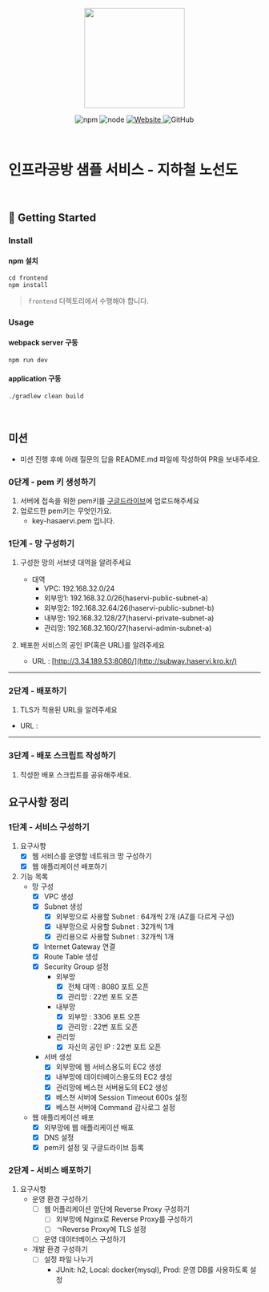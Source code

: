 <p align="center">
    <img width="200px;" src="https://raw.githubusercontent.com/woowacourse/atdd-subway-admin-frontend/master/images/main_logo.png"/>
</p>
<p align="center">
  <img alt="npm" src="https://img.shields.io/badge/npm-%3E%3D%205.5.0-blue">
  <img alt="node" src="https://img.shields.io/badge/node-%3E%3D%209.3.0-blue">
  <a href="https://edu.nextstep.camp/c/R89PYi5H" alt="nextstep atdd">
    <img alt="Website" src="https://img.shields.io/website?url=https%3A%2F%2Fedu.nextstep.camp%2Fc%2FR89PYi5H">
  </a>
  <img alt="GitHub" src="https://img.shields.io/github/license/next-step/atdd-subway-service">
</p>

<br>

# 인프라공방 샘플 서비스 - 지하철 노선도

<br>

## 🚀 Getting Started

### Install

#### npm 설치

```
cd frontend
npm install
```

> `frontend` 디렉토리에서 수행해야 합니다.

### Usage

#### webpack server 구동

```
npm run dev
```

#### application 구동

```
./gradlew clean build
```

<br>

## 미션

* 미션 진행 후에 아래 질문의 답을 README.md 파일에 작성하여 PR을 보내주세요.

### 0단계 - pem 키 생성하기

1. 서버에 접속을 위한 pem키를 [구글드라이브](https://drive.google.com/drive/folders/1dZiCUwNeH1LMglp8dyTqqsL1b2yBnzd1?usp=sharing)에
   업로드해주세요
2. 업로드한 pem키는 무엇인가요.
    - key-hasaervi.pem 입니다.

### 1단계 - 망 구성하기

1. 구성한 망의 서브넷 대역을 알려주세요
    - 대역
        - VPC: 192.168.32.0/24
        - 외부망1: 192.168.32.0/26(haservi-public-subnet-a)
        - 외부망2: 192.168.32.64/26(haservi-public-subnet-b)
        - 내부망: 192.168.32.128/27(haservi-private-subnet-a)
        - 관리망: 192.168.32.160/27(haservi-admin-subnet-a)

2. 배포한 서비스의 공인 IP(혹은 URL)를 알려주세요
    - URL : [http://3.34.189.53:8080/](http://subway.haservi.kro.kr/)

---

### 2단계 - 배포하기

1. TLS가 적용된 URL을 알려주세요

- URL :

---

### 3단계 - 배포 스크립트 작성하기

1. 작성한 배포 스크립트를 공유해주세요.

## 요구사항 정리

### 1단계 - 서비스 구성하기

1. 요구사항
    - [x] 웹 서비스를 운영할 네트워크 망 구성하기
    - [x] 웹 애플리케이션 배포하기
2. 기능 목록
    - 망 구성
        - [x] VPC 생성
        - [x] Subnet 생성
            - [x] 외부망으로 사용할 Subnet : 64개씩 2개 (AZ를 다르게 구성)
            - [x] 내부망으로 사용할 Subnet : 32개씩 1개
            - [x] 관리용으로 사용할 Subnet : 32개씩 1개
        - [x] Internet Gateway 연결
        - [x] Route Table 생성
        - [x] Security Group 설정
            - 외부망
                - [x] 전체 대역 : 8080 포트 오픈
                - [x] 관리망 : 22번 포트 오픈
            - 내부망
                - [x] 외부망 : 3306 포트 오픈
                - [x] 관리망 : 22번 포트 오픈
            - 관리망
                - [x] 자신의 공인 IP : 22번 포트 오픈
        - 서버 생성
            -[x] 외부망에 웹 서비스용도의 EC2 생성
            -[x] 내부망에 데이터베이스용도의 EC2 생성
            -[x] 관리망에 베스쳔 서버용도의 EC2 생성
            -[x] 베스쳔 서버에 Session Timeout 600s 설정
            -[x] 베스쳔 서버에 Command 감사로그 설정
    - 웹 애플리케이션 배포
        - [x] 외부망에 웹 애플리케이션 배포
        - [x] DNS 설정
        - [x] pem키 설정 및 구글드라이브 등록

### 2단계 - 서비스 배포하기

1. 요구사항
    - 운영 환경 구성하기
        - [ ] 웹 어플리케이션 앞단에 Reverse Proxy 구성하기
            - [ ] 외부망에 Nginx로 Reverse Proxy를 구성하기
            - [ ] ㄱReverse Proxy에 TLS 설정
        - [ ] 운영 데이터베이스 구성하기
    - 개발 환경 구성하기
        - [ ] 설정 파일 나누기
            - JUnit: h2, Local: docker(mysql), Prod: 운영 DB를 사용하도록 설정
